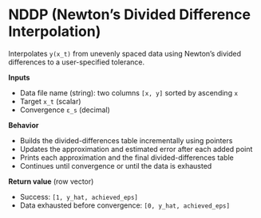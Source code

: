 # NDDP (Newton’s Divided Difference Interpolation)

Interpolates `y(x_t)` from unevenly spaced data using Newton’s divided differences to a user-specified tolerance.

**Inputs**
- Data file name (string): two columns `[x, y]` sorted by ascending `x`
- Target `x_t` (scalar)
- Convergence `ε_s` (decimal)

**Behavior**
- Builds the divided-differences table incrementally using pointers
- Updates the approximation and estimated error after each added point
- Prints each approximation and the final divided-differences table
- Continues until convergence or until the data is exhausted

**Return value** (row vector)
- Success: `[1, y_hat, achieved_eps]`
- Data exhausted before convergence: `[0, y_hat, achieved_eps]`
